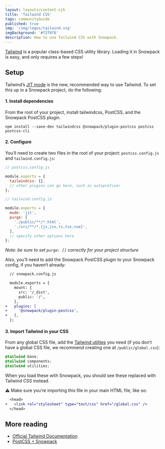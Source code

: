 ```yaml
---
layout: layouts/content.njk
title: 'Tailwind CSS'
tags: communityGuide
published: true
img: '/img/logos/tailwind.svg'
imgBackground: '#f2f8f8'
description: How to use Tailwind CSS with Snowpack.
---
```


[Tailwind](https://tailwindcss.com) is a popular class-based CSS utility library. Loading it in Snowpack is easy, and only requires a few steps!

## Setup

Tailwind’s [JIT mode][tailwind-jit] is the new, recommended way to use Tailwind. To set this up in a Snowpack project, do the following:

#### 1. Install dependencies

From the root of your project, install tailwindcss, PostCSS, and the Snowpack PostCSS plugin.

```
npm install --save-dev tailwindcss @snowpack/plugin-postcss postcss postcss-cli
```

#### 2. Configure

You’ll need to create two files in the root of your project: `postcss.config.js` and `tailwind.config.js`:

```js
// postcss.config.js

module.exports = {
  tailwindcss: {},
  // other plugins can go here, such as autoprefixer
};
```

```js
// tailwind.config.js

module.exports = {
  mode: 'jit',
  purge: [
    './public/**/*.html', 
    './src/**/*.{js,jsx,ts,tsx,vue}',
  ],
  // specify other options here
};
```

_Note: be sure to set `purge: []` correctly for your project structure_

Also, you’ll need to add the Snowpack PostCSS plugin to your Snowpack config, if you haven‘t already:

```diff
  // snowpack.config.js

  module.exports = {
    mount: {
      src: '/_dist',
      public: '/',
    },
+   plugins: [
+     '@snowpack/plugin-postcss',
+   ],
  };
```

#### 3. Import Tailwind in your CSS

From any global CSS file, add the [Tailwind utilites][tailwind-utilities] you need (if you don’t have a global CSS file, we recommend creating one at `/public/global.css`):

```css
@tailwind base;
@tailwind components;
@tailwind utilities;
```

When you load these with Snowpack, you should see these replaced with Tailwind CSS instead.

⚠️ Make sure you’re importing this file in your main HTML file, like so:

```diff
  <head>
+   <link rel="stylesheet" type="text/css" href="/global.css" />
  </head>
```

## More reading

- [Official Tailwind Documentation][tailwind-postcss]
- [PostCSS + Snowpack][snowpack-postcss]

[snowpack-postcss]: /guides/postcss/
[tailwind-jit]: https://tailwindcss.com/docs/just-in-time-mode
[tailwind-postcss]: https://tailwindcss.com/docs/installation/#using-tailwind-with-postcss
[tailwind-utilities]: https://tailwindcss.com/docs/adding-new-utilities#using-css
